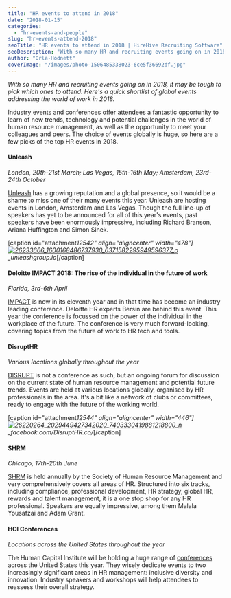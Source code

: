 ```yaml
---
title: "HR events to attend in 2018"
date: "2018-01-15"
categories:
  - "hr-events-and-people"
slug: "hr-events-attend-2018"
seoTitle: "HR events to attend in 2018 | HireHive Recruiting Software"
seoDescription: "With so many HR and recruiting events going on in 2018, it may be tough to pick which ones to attend. Here are a few picks of the top HR events in 2018."
author: "Orla-Hodnett"
coverImage: "/images/photo-1506485338023-6ce5f36692df.jpg"
---
```


_With so many HR and recruiting events going on in 2018, it may be tough to pick which ones to attend. Here's a quick shortlist of global events addressing the world of work in 2018._

Industry events and conferences offer attendees a fantastic opportunity to learn of new trends, technology and potential challenges in the world of human resource management, as well as the opportunity to meet your colleagues and peers. The choice of events globally is huge, so here are a few picks of the top HR events in 2018.

#### Unleash

_London, 20th-21st March; Las Vegas, 15th-16th May; Amsterdam, 23rd-24th October_

[Unleash](http://www.unleashgroup.io/news/) has a growing reputation and a global presence, so it would be a shame to miss one of their many events this year. Unleash are hosting events in London, Amsterdam and Las Vegas. Though the full line-up of speakers has yet to be announced for all of this year's events, past speakers have been enormously impressive, including Richard Branson, Ariana Huffington and Simon Sinek.

\[caption id="attachment*12542" align="aligncenter" width="478"\][![26233666_1600168486737930_6371582295949596377_o](/images/26233666_1600168486737930_6371582295949596377_o.png)](http://www.unleashgroup.io/news/) \_unleashgroup.io*\[/caption\]

#### Deloitte IMPACT 2018: The rise of the individual in the future of work

_Florida, 3rd-6th April_

[IMPACT](http://ops.deloitteconference.com/impact2018) is now in its eleventh year and in that time has become an industry leading conference. Deloitte HR experts Bersin are behind this event. This year the conference is focussed on the power of the individual in the workplace of the future. The conference is very much forward-looking, covering topics from the future of work to HR tech and tools.

#### DisruptHR

_Various locations globally throughout the year_

[DISRUPT](https://disrupthr.co/) is not a conference as such, but an ongoing forum for discussion on the current state of human resource management and potential future trends. Events are held at various locations globally, organised by HR professionals in the area. It's a bit like a network of clubs or committees, ready to engage with the future of the working world.

\[caption id="attachment*12544" align="aligncenter" width="446"\][![26220264_2029449427342020_7403330419881218800_n](/images/26220264_2029449427342020_7403330419881218800_n.jpg)](https://disrupthr.co/) \_facebook.com/DisruptHR.co/*\[/caption\]

#### SHRM

_Chicago, 17th-20th June_

[SHRM](https://annual.shrm.org/?gclid=Cj0KCQiAnOzSBRDGARIsAL-mUB3X4LnspQh6ClKyeuxyi-f3kudRcY4kIR5Xo7Glvx8E3stHe5DnG1YaAu3MEALw_wcB) is held annually by the Society of Human Resource Management and very comprehensively covers all areas of HR. Structured into six tracks, including compliance, professional development, HR strategy, global HR, rewards and talent management, it is a one stop shop for any HR professional. Speakers are equally impressive, among them Malala Yousafzai and Adam Grant.

#### HCI Conferences

_Locations across the United States throughout the year_

The Human Capital Institute will be holding a huge range of [conferences](http://www.hci.org/hr-conferences) across the United States this year. They wisely dedicate events to two increasingly significant areas in HR management: inclusive diversity and innovation. Industry speakers and workshops will help attendees to reassess their overall strategy.

